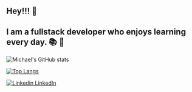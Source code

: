 ## Hey!!! 👋
## I am a fullstack developer who enjoys learning every day. :books: :metal:

![Michael's GitHub stats](https://github-readme-stats.vercel.app/api?username=miespinosa&count_private=true&show_icons=true&theme=cobalt)

[![Top Langs](https://github-readme-stats.vercel.app/api/top-langs/?username=miespinosa&layout=compact&theme=cobalt)](https://github.com/miespinosa/github-readme-stats)


[![Linkedin](https://i.stack.imgur.com/gVE0j.png) LinkedIn](https://www.linkedin.com/in/miespinosa/)
